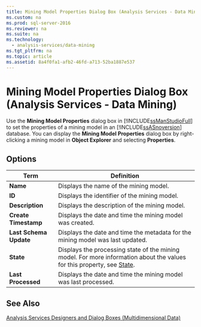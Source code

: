 ```yaml
---
title: Mining Model Properties Dialog Box (Analysis Services - Data Mining)
ms.custom: na
ms.prod: sql-server-2016
ms.reviewer: na
ms.suite: na
ms.technology: 
  - analysis-services/data-mining
ms.tgt_pltfrm: na
ms.topic: article
ms.assetid: 8a4f0fa1-afb2-46fd-a713-52ba1887e537
---
```

# Mining Model Properties Dialog Box (Analysis Services - Data Mining)
  Use the **Mining Model Properties** dialog box in [!INCLUDE[ssManStudioFull](../../Topics/TopicNameContainA/includes/ssManStudioFull_md.md)] to set the properties of a mining model in an [!INCLUDE[ssASnoversion](../../Topics/TopicNameContainA/includes/ssASnoversion_md.md)] database. You can display the **Mining Model Properties** dialog box by right-clicking a mining model in **Object Explorer** and selecting **Properties**.  
  
## Options  
  
|Term|Definition|  
|----------|----------------|  
|**Name**|Displays the name of the mining model.|  
|**ID**|Displays the identifier of the mining model.|  
|**Description**|Displays the description of the mining model.|  
|**Create Timestamp**|Displays the date and time the mining model was created.|  
|**Last Schema Update**|Displays the date and time the metadata for the mining model was last updated.|  
|**State**|Displays the processing state of the mining model. For more information about the values for this property, see [State](assetId:///P:Microsoft.AnalysisServices.ProcessableMajorObject.State).|  
|**Last Processed**|Displays the date and time the mining model was last processed.|  
  
## See Also  
 [Analysis Services Designers and Dialog Boxes &#40;Multidimensional Data&#41;](../../Topics/TopicNameNotContainA/Analysis-Services-Designers-and-Dialog-Boxes--Multidimensional-Data-.md)  
  
  